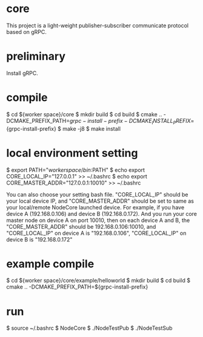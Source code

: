 # core
This project is a light-weight publisher-subscriber communicate protocol based on gRPC.

# preliminary
Install gRPC.

# compile
$ cd ${worker space}/core
$ mkdir build
$ cd build
$ cmake .. -DCMAKE_PREFIX_PATH=${grpc-install-prefix} -DCMAKE_INSTALL_PREFIX=${grpc-install-prefix}
$ make -j8
$ make install

# local environment setting
$ export PATH="${worker space}/bin:$PATH"
$ echo export CORE_LOCAL_IP="127.0.0.1" >> ~/.bashrc
$ echo export CORE_MASTER_ADDR="127.0.0.1:10010" >> ~/.bashrc

You can also choose your setting bash file. "CORE_LOCAL_IP" should be your local device IP, and "CORE_MASTER_ADDR" should be set to same as your local/remote NodeCore launched device.
For example, if you have device A (192.168.0.106) and device B (192.168.0.172). And you run your core master node on device A on port 10010, then on each device A and B, the 
"CORE_MASTER_ADDR" should be 192.168.0.106:10010, and "CORE_LOCAL_IP" on device A is "192.168.0.106", "CORE_LOCAL_IP" on device B is "192.168.0.172" 

# example compile
$ cd ${worker space}/core/example/helloworld
$ mkdir build
$ cd build
$ cmake .. -DCMAKE_PREFIX_PATH=${grpc-install-prefix}

# run
$ source ~/.bashrc
$ NodeCore
$ ./NodeTestPub
$ ./NodeTestSub
